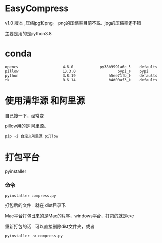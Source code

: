 # EasyCompress
v1.0 版本 ,压缩jpg和png。 png的压缩率目前不高。jpg的压缩率还不错

主要是用的是python3.8

# conda
```
opencv                    4.6.0            py38h9991a6c_5    defaults
pillow                    10.3.0                   pypi_0    pypi
python                    3.8.19               h5ee71fb_0    defaults
tk                        8.6.14               h4d00af3_0    defaults
```
# 使用清华源 和阿里源
自己搜一下，经常变

pillow用的是 阿里源。
```
pip -i 自定义阿里源 pillow
```
# 打包平台
pyinstaller

  ###  命令
```
pyinstaller compress.py 
```
打包后的文件，就在 dist目录下.

Mac平台打包出来的是Mac的程序，windows平台，打包的就是exe

重新打包的话，可以直接删除dist文件夹，或者 
```
pyinstaller -w compress.py 
```



